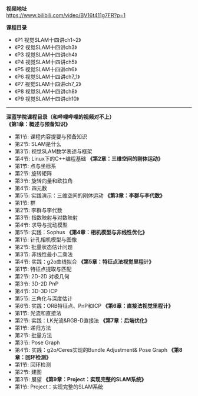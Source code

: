 **视频地址**<br>
https://www.bilibili.com/video/BV16t411g7FR?p=1

**课程目录**<br/>
* 《P1 视觉SLAM十四讲ch1~2》
* 《P2 视觉SLAM十四讲ch3》
* 《P3 视觉SLAM十四讲ch4》
* 《P4 视觉SLAM十四讲ch5》
* 《P5 视觉SLAM十四讲ch6》
* 《P6 视觉SLAM十四讲ch7_1》
* 《P7 视觉SLAM十四讲ch7_2》
* 《P8 视觉SLAM十四讲ch8》
* 《P9 视觉SLAM十四讲ch10》

--------------

**深蓝学院课程目录（和哔哩哔哩的视频对不上）**<br/>
**《第1章：概述与预备知识》**<br/>
* 第1节: 课程内容提要与预备知识
* 第2节: SLAM是什么
* 第3节: 视觉SLAM数学表述与框架
* 第4节: Linux下的C++编程基础
**《第2章：三维空间的刚体运动》**<br/>
* 第1节: 点与坐标系
* 第2节: 旋转矩阵
* 第3节: 旋转向量和欧拉角
* 第4节: 四元数
* 第5节: 实践演示：三维空间的刚体运动
**《第3章：李群与李代数》**<br/>
* 第1节: 群
* 第2节: 李群与李代数
* 第3节: 指数映射与对数映射
* 第4节: 求导与扰动模型
* 第5节: 实践：Sophus
**《第4章：相机模型与非线性优化》**<br/>
* 第1节: 针孔相机模型与图像
* 第2节: 批量状态估计问题
* 第3节: 非线性最小二乘法
* 第4节: 实践：g2o曲线拟合
**《第5章：特征点法视觉里程计》**<br/>
* 第1节: 特征点提取与匹配
* 第2节: 2D-2D 对极几何
* 第3节: 3D-2D PnP
* 第4节: 3D-3D ICP
* 第5节: 三角化与深度估计
* 第6节: 实践：ORB特征点、PnP和ICP
**《第6章：直接法视觉里程计》**<br/>
* 第1节: 光流和直接法
* 第2节: 实践：LK光流&RGB-D直接法
**《第7章：后端优化》**<br/>
* 第1节: 递归方法
* 第2节: 批量方法
* 第3节: Pose Graph
* 第4节: 实践：g2o/Ceres实现的Bundle Adjustment& Pose Graph
**《第8章：回环检测》**<br/>
* 第1节: 回环检测
* 第2节: 建图
* 第3节: 展望
**《第9章：Project：实现完整的SLAM系统》**<br/>
* 第1节: Project：实现完整的SLAM系统

